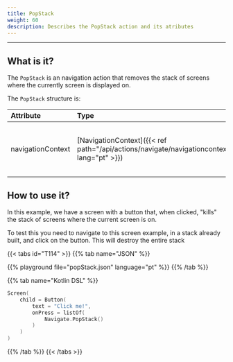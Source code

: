```yaml
---
title: PopStack
weight: 60
description: Describes the PopStack action and its atributes
---
```


---

## What is it?

The ``PopStack`` is an navigation action that removes the stack of screens where the currently screen is displayed on.

The ``PopStack`` structure is:

| **Attribute** | **Type** | Required | **Definition** |
| :----------- | :-------------------------------------------- | :---------: | :----------------- |
| navigationContext | ​[NavigationContext]({{< ref path="/api/actions/navigate/navigationcontext" lang="pt" >}})​ | | Navigation Context sent from the previous screen. |

## How to use it?

In this example, we have a screen with a button that, when clicked, "kills" the stack of screens where the current screen is on.

To test this you need to navigate to this screen example, in a stack already built, and click on the button. This will destroy the entire stack

{{< tabs id="T114" >}}
{{% tab name="JSON" %}}
<!-- json-playground:popStack.json
{
  "_beagleComponent_" : "beagle:screenComponent",
  "child" : {
    "_beagleComponent_" : "beagle:button",
    "text" : "Click me!",
    "onPress" : [ {
      "_beagleAction_" : "beagle:popStack"
    } ]
  }
}
-->
{{% playground file="popStack.json" language="pt" %}}
{{% /tab %}}

{{% tab name="Kotlin DSL" %}}

```kotlin
Screen(
    child = Button(
        text = "Click me!",
        onPress = listOf(
            Navigate.PopStack()
        )
    )
)
```

{{% /tab %}}
{{< /tabs >}}
